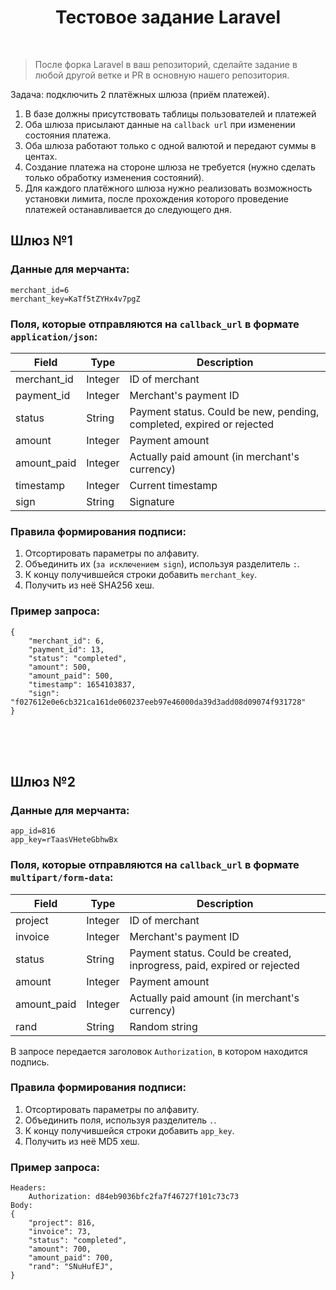 <!-- title: Тестовое задание -->
<p>
    <h1 align="center">Тестовое задание Laravel</h1>
    <br>
</p>

> После форка Laravel в ваш репозиторий, сделайте задание в любой другой ветке и PR в основную нашего репозитория.

Задача: подключить 2 платёжных шлюза (приём платежей).

1. В базе должны присутствовать таблицы пользователей и платежей
2. Оба шлюза присылают данные на `callback url` при изменении состояния платежа.
3. Оба шлюза работают только с одной валютой и передают суммы в центах.
4. Создание платежа на стороне шлюза не требуется (нужно сделать только обработку изменения состояний).
5. Для каждого платёжного шлюза нужно реализовать возможность установки лимита, после прохождения которого проведение платежей останавливается до следующего дня.

## Шлюз №1
### Данные для мерчанта:
```
merchant_id=6
merchant_key=KaTf5tZYHx4v7pgZ
```

### Поля, которые отправляются на `callback_url` в формате `application/json`:
| Field       | Type    | Description                                                           |
|-------------|---------|-----------------------------------------------------------------------|
| merchant_id | Integer | ID of merchant                                                        |
| payment_id  | Integer | Merchant's payment ID                                                 |
| status      | String  | Payment status. Could be new, pending, completed, expired or rejected |
| amount      | Integer | Payment amount                                                        |
| amount_paid | Integer | Actually paid amount (in merchant's currency)                         |
| timestamp   | Integer | Current timestamp                                                     |
| sign        | String  | Signature                                                             |

### Правила формирования подписи:

1. Отсортировать параметры по алфавиту.
2. Объединить их (`за исключением sign`), используя разделитель `:`.
3. К концу получившейся строки добавить `merchant_key`.
4. Получить из неё SHA256 хеш.

### Пример запроса:
```
{
    "merchant_id": 6,
    "payment_id": 13,
    "status": "completed",
    "amount": 500,
    "amount_paid": 500,
    "timestamp": 1654103837,
    "sign": "f027612e0e6cb321ca161de060237eeb97e46000da39d3add08d09074f931728"
}
```
<br><br><br>
## Шлюз №2
### Данные для мерчанта:
```
app_id=816
app_key=rTaasVHeteGbhwBx
```

### Поля, которые отправляются на `callback_url` в формате `multipart/form-data`:
| Field       | Type    | Description                                                           |
|-------------|---------|-----------------------------------------------------------------------|
| project | Integer | ID of merchant                                                        |
| invoice  | Integer | Merchant's payment ID                                                 |
| status      | String  | Payment status. Could be created, inprogress, paid, expired or rejected |
| amount      | Integer | Payment amount                                                        |
| amount_paid | Integer | Actually paid amount (in merchant's currency)                         |
| rand   | String | Random string                                                     |

В запросе передается заголовок `Authorization`, в котором находится подпись.

### Правила формирования подписи:

1. Отсортировать параметры по алфавиту.
2. Объединить поля, используя разделитель `.`.
3. К концу получившейся строки добавить `app_key`.
4. Получить из неё MD5 хеш.

### Пример запроса:
```
Headers:
    Authorization: d84eb9036bfc2fa7f46727f101c73c73
Body:
{
    "project": 816,
    "invoice": 73,
    "status": "completed",
    "amount": 700,
    "amount_paid": 700,
    "rand": "SNuHufEJ",
}
```
